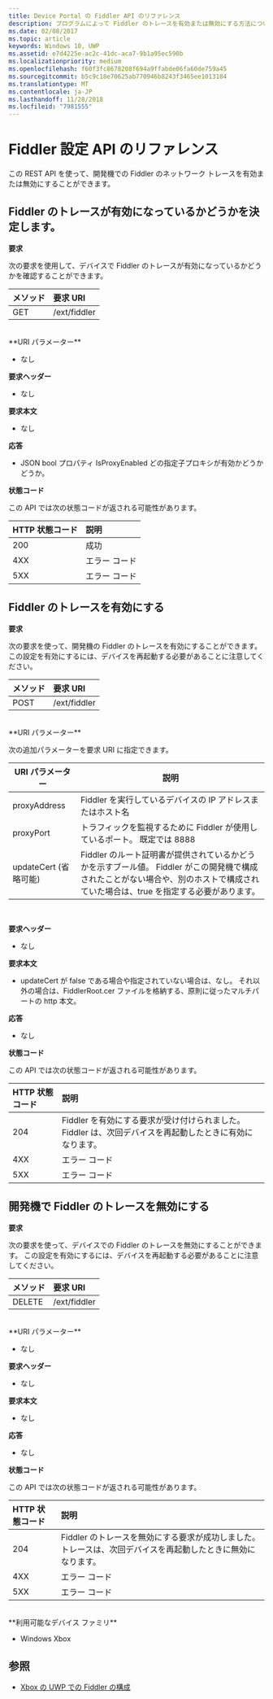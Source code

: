 ```yaml
---
title: Device Portal の Fiddler API のリファレンス
description: プログラムによって Fiddler のトレースを有効または無効にする方法について説明します。
ms.date: 02/08/2017
ms.topic: article
keywords: Windows 10, UWP
ms.assetid: e7d4225e-ac2c-41dc-aca7-9b1a95ec590b
ms.localizationpriority: medium
ms.openlocfilehash: f60f3fc8678208f694a9ffabde06fa60de759a45
ms.sourcegitcommit: b5c9c18e70625ab770946b8243f3465ee1013184
ms.translationtype: MT
ms.contentlocale: ja-JP
ms.lasthandoff: 11/28/2018
ms.locfileid: "7981555"
---
```

# <a name="fiddler-settings-api-reference"></a>Fiddler 設定 API のリファレンス   
この REST API を使って、開発機での Fiddler のネットワーク トレースを有効または無効にすることができます。

## <a name="determine-if-fiddler-tracing-is-enabled"></a>Fiddler のトレースが有効になっているかどうかを決定します。

**要求**

次の要求を使用して、デバイスで Fiddler のトレースが有効になっているかどうかを確認することができます。

メソッド      | 要求 URI
:------     | :-----
GET | /ext/fiddler
<br />
**URI パラメーター**

- なし

**要求ヘッダー**

- なし

**要求本文**   

- なし

**応答**   

- JSON bool プロパティ IsProxyEnabled どの指定子プロキシが有効かどうかどうか。

**状態コード**

この API では次の状態コードが返される可能性があります。

HTTP 状態コード      | 説明
:------     | :-----
200 | 成功
4XX | エラー コード
5XX | エラー コード

## <a name="enable-fiddler-tracing"></a>Fiddler のトレースを有効にする

**要求**

次の要求を使って、開発機の Fiddler のトレースを有効にすることができます。  この設定を有効にするには、デバイスを再起動する必要があることに注意してください。

メソッド      | 要求 URI
:------     | :-----
POST | /ext/fiddler
<br />
**URI パラメーター**

次の追加パラメーターを要求 URI に指定できます。

| URI パラメーター      | 説明     | 
| ------------------ |-----------------|
| proxyAddress       | Fiddler を実行しているデバイスの IP アドレスまたはホスト名 |
| proxyPort          | トラフィックを監視するために Fiddler が使用しているポート。 既定では 8888 |
| updateCert (省略可能)| Fiddler のルート証明書が提供されているかどうかを示すブール値。 Fiddler がこの開発機で構成されたことがない場合や、別のホストで構成されていた場合は、true を指定する必要があります。  |
<br>

**要求ヘッダー**

- なし

**要求本文**

- updateCert が false である場合や指定されていない場合は、なし。 それ以外の場合は、FiddlerRoot.cer ファイルを格納する、原則に従ったマルチパートの http 本文。

**応答**   

- なし  

**状態コード**

この API では次の状態コードが返される可能性があります。

HTTP 状態コード      | 説明
:------     | :-----
204 | Fiddler を有効にする要求が受け付けられました。 Fiddler は、次回デバイスを再起動したときに有効になります。
4XX | エラー コード
5XX | エラー コード

## <a name="disable-fiddler-tracing-on-the-devkit"></a>開発機で Fiddler のトレースを無効にする

**要求**

次の要求を使って、デバイスでの Fiddler のトレースを無効にすることができます。 この設定を有効にするには、デバイスを再起動する必要があることに注意してください。

メソッド      | 要求 URI
:------     | :-----
DELETE | /ext/fiddler
<br />
**URI パラメーター**

- なし

**要求ヘッダー**

- なし

**要求本文**   

- なし

**応答**   

- なし 

**状態コード**

この API では次の状態コードが返される可能性があります。

HTTP 状態コード      | 説明
:------     | :-----
204 | Fiddler のトレースを無効にする要求が成功しました。 トレースは、次回デバイスを再起動したときに無効になります。
4XX | エラー コード
5XX | エラー コード

<br />
**利用可能なデバイス ファミリ**

* Windows Xbox

## <a name="see-also"></a>参照
- [Xbox の UWP での Fiddler の構成](uwp-fiddler.md)

